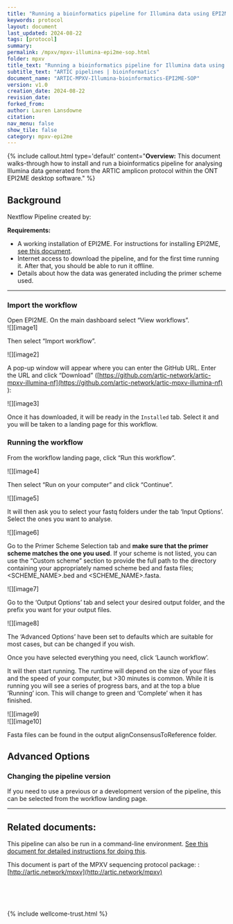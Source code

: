 ```yaml
---
title: "Running a bioinformatics pipeline for Illumina data using EPI2ME | bioinformatics"
keywords: protocol
layout: document
last_updated: 2024-08-22
tags: [protocol]
summary:
permalink: /mpxv/mpxv-illumina-epi2me-sop.html
folder: mpxv
title_text: "Running a bioinformatics pipeline for Illumina data using EPI2ME"
subtitle_text: "ARTIC pipelines | bioinformatics"
document_name: "ARTIC-MPXV-Illumina-bioinformatics-EPI2ME-SOP"
version: v1.0
creation_date: 2024-08-22
revision_date: 
forked_from: 
author: Lauren Lansdowne
citation: 
nav_menu: false
show_tile: false
category: mpxv-epi2me
---
```


{% include callout.html
type='default'
content="**Overview:** This document walks-through how to install and run a bioinformatics pipeline for analysing Illumina data generated from the ARTIC amplicon protocol within the ONT EPI2ME desktop software."
%}
## Background

Nextflow Pipeline created by:

**Requirements:**

* A working installation of EPI2ME. For instructions for installing EPI2ME, [see this document](/mpxv/mpxv-epi2me-setup.html).   
* Internet access to download the pipeline, and for the first time running it. After that, you should be able to run it offline.
* Details about how the data was generated including the primer scheme used.

---

### **Import the workflow**

Open EPI2ME. On the main dashboard select “View workflows”.  
![][image1]

Then select “Import workflow”.

![][image2]

A pop-up window will appear where you can enter the GitHub URL. Enter the URL and click “Download” ([https://github.com/artic-network/artic-mpxv-illumina-nf](https://github.com/artic-network/artic-mpxv-illumina-nf) ):

![][image3]

Once it has downloaded, it will be ready in the `Installed` tab. Select it and you will be taken to a landing page for this workflow.

### **Running the workflow**

From the workflow landing page, click “Run this workflow”.

![][image4]

Then select “Run on your computer” and click “Continue”.

![][image5]

It will then ask you to select your fastq folders under the tab ‘Input Options’. Select the ones you want to analyse.

![][image6]

Go to the Primer Scheme Selection tab and **make sure that the primer scheme matches the one you used**. If your scheme is not listed, you can use the “Custom scheme” section to provide the full path to the directory containing your appropriately named scheme bed and fasta files; \<SCHEME\_NAME\>.bed and \<SCHEME\_NAME\>.fasta.

![][image7]

Go to the ‘Output Options’ tab and select your desired output folder, and the prefix you want for your output files.

![][image8]

The ‘Advanced Options’ have been set to defaults which are suitable for most cases, but can be changed if you wish.

Once you have selected everything you need, click ‘Launch workflow’.

It will then start running. The runtime will depend on the size of your files and the speed of your computer, but \>30 minutes is common. While it is running you will see a series of progress bars, and at the top a blue ‘Running’ icon. This will change to green and ‘Complete’ when it has finished.

![][image9]  
![][image10]

Fasta files can be found in the output alignConsensusToReference folder.

## Advanced Options

### **Changing the pipeline version**

If you need to use a previous or a development version of the pipeline, this can be selected from the workflow landing page.

---

## Related documents:

This pipeline can also be run in a command-line environment. [See this document for detailed instructions for doing this](https://artic.network/mpxv/mpxv-bioinformatics-sop.html).

This document is part of the MPXV sequencing protocol package:
: [http://artic.network/mpxv](http://artic.network/mpxv)

<br /><br /><br />

{% include wellcome-trust.html %}
<br />

<div class="pagebreak"> </div>
